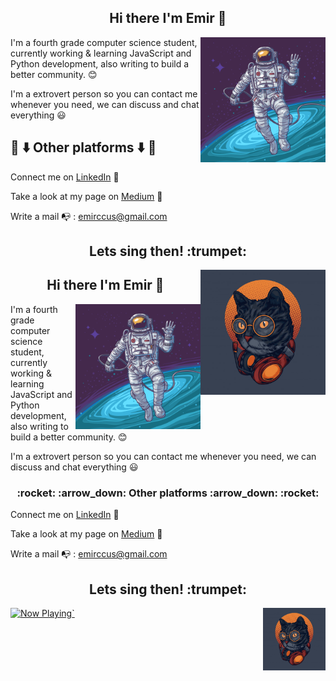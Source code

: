 
<h2 align="center">
  Hi there I'm Emir 👋
</h2>
  <img align="right" width="200" height="200" src="https://raw.githubusercontent.com/emirkivrak/emirkivrak/master/11.jpg">

I'm a fourth grade computer science student, currently working & learning JavaScript and Python development,  also writing to build a better community. :blush:

I'm a extrovert person so you can contact me whenever you need, we can discuss and chat everything :smiley: 


 ## :rocket: :arrow_down: Other platforms :arrow_down: :rocket:


Connect me on [LinkedIn](https://www.linkedin.com/in/emirkivrak/ "Emir Kıvrak LinkedIN")  :necktie:

Take a look at my page on [Medium](https://www.linkedin.com/in/emirkivrak/ "Emir Kıvrak LinkedIN") :newspaper:

Write a mail :mailbox_with_no_mail: : emirccus@gmail.com

<h2 align="center">
 Lets sing then! :trumpet:
</h2> 
<img align="right" width="200" height="200" src="https://raw.githubusercontent.com/emirkivrak/emirkivrak/master/cat-music-illustration_56972-77.jpg">



<h2 align="center">
  Hi there I'm Emir 👋
</h2>
  <img align="right" width="200" height="200" src="https://raw.githubusercontent.com/emirkivrak/emirkivrak/master/11.jpg">

I'm a fourth grade computer science student, currently working & learning JavaScript and Python development,  also writing to build a better community. :blush:

I'm a extrovert person so you can contact me whenever you need, we can discuss and chat everything :smiley: 

<h3 align="center">
 :rocket: :arrow_down: Other platforms :arrow_down: :rocket:
</h2> 

Connect me on [LinkedIn](https://www.linkedin.com/in/emirkivrak/ "Emir Kıvrak LinkedIN")  :necktie:

Take a look at my page on [Medium](https://www.linkedin.com/in/emirkivrak/ "Emir Kıvrak LinkedIN") :newspaper:

Write a mail :mailbox_with_no_mail: : emirccus@gmail.com

<h2 align="center">
 Lets sing then! :trumpet:
</h2> 
<img align="right" width="100" height="100" src="https://raw.githubusercontent.com/emirkivrak/emirkivrak/master/cat-music-illustration_56972-77.jpg">


<a href="https://now-playing-joshlmao.vercel.app/now-playing">
    <img src="https://now-playing-joshlmao.vercel.app/now-playing" width="256" height="64" alt="Now Playing">`
</a>







